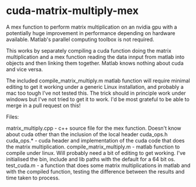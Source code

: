 cuda-matrix-multiply-mex
========================

A mex function to perform matrix multiplication on an nvidia gpu with a potentially huge improvement in performance depending on hardware available. Matlab's parallel computing toolbox is not required.

This works by separately compiling a cuda function doing the matrix multiplication and a mex function reading the data innput from matlab into objects and then linking them together. Matlab knows nothing about cuda and vice versa.

The included compile_matrix_multiply.m matlab function will require minimal editing to get it working under a generic Linux installation, and probably a mac too tough I've not tested this. The trick should in principle work under windows but I've not tried to get it to work. I'd be most grateful to be able to merge in a pull request on this!

Files:

matrix_multiply.cpp - c++ source file for the mex function. Doesn't know about cuda other than the inclusion of the local header cuda_ops.h
cuda_ops.* - cuda header and implementation of the cuda code that does the matrix multiplication. 
compile_matrix_multiply.m - matlab function to compile under linux. Will probably need a bit of editing to get working. I've initialised the bin, include and lib paths with the default for a 64 bit os. 
test_cuda.m - a function that does some matrix multiplications in matlab and with the compiled function, testing the difference between the results and time taken to process. 
